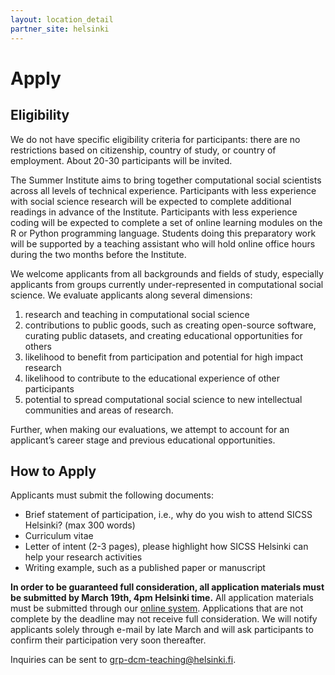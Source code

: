 ```yaml
---
layout: location_detail
partner_site: helsinki
---
```


# Apply

## Eligibility

We do not have specific eligibility criteria for participants: there are no restrictions based on citizenship, country of study, or country of employment.
About 20-30 participants will be invited.

The Summer Institute aims to bring together computational social scientists across all levels of technical experience.
Participants with less experience with social science research will be expected to complete additional readings in advance of the Institute.
Participants with less experience coding will be expected to complete a set of online learning modules on the R or Python programming language.
Students doing this preparatory work will be supported by a teaching assistant who will hold online office hours during the two months before the Institute.

We welcome applicants from all backgrounds and fields of study, especially applicants from groups currently under-represented in computational social science. We evaluate applicants along several dimensions:

 1. research and teaching in computational social science
 1. contributions to public goods, such as creating open-source software, curating public datasets, and creating educational opportunities for others
 1. likelihood to benefit from participation and potential for high impact research
 1. likelihood to contribute to the educational experience of other participants
 1. potential to spread computational social science to new intellectual communities and areas of research.

Further, when making our evaluations, we attempt to account for an applicant’s career stage and previous educational opportunities.

## How to Apply

Applicants must submit the following documents: 

 * Brief statement of participation, i.e., why do you wish to attend SICSS Helsinki? (max 300 words)
 * Curriculum vitae
 * Letter of intent (2-3 pages), please highlight how SICSS Helsinki can help your research activities
 * Writing example, such as a published paper or manuscript

**In order to be guaranteed full consideration, all application materials must be submitted by March 19th, 4pm Helsinki time.** All application materials must be submitted through our [online system](https://docs.google.com/forms/d/e/1FAIpQLSeZOBfrpN8KPU4ZMCueIpaotBMEbqsf3ILkN1ot2h6QSTcO0g/viewform?usp=sf_link). Applications that are not complete by the deadline may not receive full consideration. We will notify applicants solely through e-mail by late March and will ask participants to confirm their participation very soon thereafter.

Inquiries can be sent to grp-dcm-teaching@helsinki.fi.
